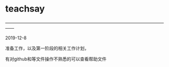 # teachsay
——————————————————————————————————————

2019-12-8

准备工作，以及第一阶段的相关工作计划， 

有对github和等文件操作不熟悉的可以查看帮助文件
